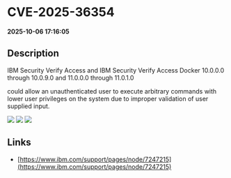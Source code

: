 # CVE-2025-36354

**2025-10-06 17:16:05**

## Description
IBM Security Verify Access and IBM Security Verify Access Docker 10.0.0.0 through 10.0.9.0 and 11.0.0.0 through 11.0.1.0 



could allow an unauthenticated user to execute arbitrary commands with lower user privileges on the system due to improper validation of user supplied input.

![](https://img.shields.io/static/v1?label=Score&message=7.3&color=red)
![](https://img.shields.io/static/v1?label=Severity&message=HIGH&color=red)
![](https://img.shields.io/static/v1?label=CWE&message=RCE&color=green)

## Links
- [https://www.ibm.com/support/pages/node/7247215](https://www.ibm.com/support/pages/node/7247215)
